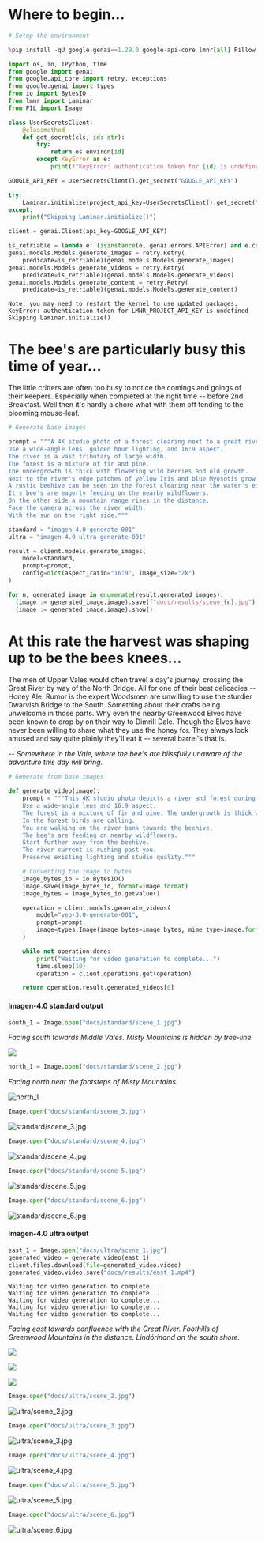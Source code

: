 # Where to begin...


```python
# Setup the environment

%pip install -qU google-genai==1.29.0 google-api-core lmnr[all] Pillow

import os, io, IPython, time
from google import genai
from google.api_core import retry, exceptions
from google.genai import types
from io import BytesIO
from lmnr import Laminar
from PIL import Image

class UserSecretsClient:
    @classmethod
    def get_secret(cls, id: str):
        try:
            return os.environ[id]
        except KeyError as e:
            print(f"KeyError: authentication token for {id} is undefined")

GOOGLE_API_KEY = UserSecretsClient().get_secret("GOOGLE_API_KEY")

try:
    Laminar.initialize(project_api_key=UserSecretsClient().get_secret("LMNR_PROJECT_API_KEY"))
except:
    print("Skipping Laminar.initialize()")

client = genai.Client(api_key=GOOGLE_API_KEY)

is_retriable = lambda e: (isinstance(e, genai.errors.APIError) and e.code in {429, 503, 500})
genai.models.Models.generate_images = retry.Retry(
    predicate=is_retriable)(genai.models.Models.generate_images)
genai.models.Models.generate_videos = retry.Retry(
    predicate=is_retriable)(genai.models.Models.generate_videos)
genai.models.Models.generate_content = retry.Retry(
    predicate=is_retriable)(genai.models.Models.generate_content)
```

    Note: you may need to restart the kernel to use updated packages.
    KeyError: authentication token for LMNR_PROJECT_API_KEY is undefined
    Skipping Laminar.initialize()


# The bee's are particularly busy this time of year...

The little critters are often too busy to notice the comings and goings of their keepers. Especially when completed at the right time -- before 2nd Breakfast. Well then it's hardly a chore what with them off tending to the blooming mouse-leaf.


```python
# Generate base images

prompt = """A 4K studio photo of a forest clearing next to a great river in mid-summer. 
Use a wide-angle lens, golden hour lighting, and 16:9 aspect. 
The river is a vast tributary of large width. 
The forest is a mixture of fir and pine. 
The undergrowth is thick with flowering wild berries and old growth. 
Next to the river's edge patches of yellow Iris and blue Myosotis grow along with reeds. 
A rustic beehive can be seen in the forest clearing near the water's edge. 
It's bee's are eagerly feeding on the nearby wildflowers. 
On the other side a mountain range rises in the distance.
Face the camera across the river width.
With the sun on the right side."""

standard = "imagen-4.0-generate-001"
ultra = "imagen-4.0-ultra-generate-001"

result = client.models.generate_images(
    model=standard,
    prompt=prompt,
    config=dict(aspect_ratio="16:9", image_size="2k")
)

for n, generated_image in enumerate(result.generated_images):
  (image := generated_image.image).save(f"docs/results/scene_{n}.jpg")
  (image := generated_image.image).show()
```

# At this rate the harvest was shaping up to be the bees knees...

The men of Upper Vales would often travel a day's journey, crossing the Great River by way of the North Bridge. All for one of their best delicacies -- Honey Ale. Rumor is the expert Woodsmen are unwilling to use the sturdier Dwarvish Bridge to the South. Something about their crafts being unwelcome in those parts. Why even the nearby Greenwood Elves have been known to drop by on their way to Dimrill Dale. Though the Elves have never been willing to share what they use the honey for. They always look amused and say quite plainly they'll eat it -- several barrel's that is.

_-- Somewhere in the Vale, where the bee's are blissfully unaware of the adventure this day will bring._


```python
# Generate from base images

def generate_video(image):
    prompt = """This 4K studio photo depicts a river and forest during morning golden hour.
    Use a wide-angle lens and 16:9 aspect.
    The forest is a mixture of fir and pine. The undergrowth is thick with flowering wild berries and old growth.
    In the forest birds are calling.
    You are walking on the river bank towards the beehive.
    The bee's are feeding on nearby wildflowers.
    Start further away from the beehive.
    The river current is rushing past you.
    Preserve existing lighting and studio quality."""

    # Converting the image to bytes
    image_bytes_io = io.BytesIO()
    image.save(image_bytes_io, format=image.format)
    image_bytes = image_bytes_io.getvalue()

    operation = client.models.generate_videos(
        model="veo-3.0-generate-001",
        prompt=prompt,
        image=types.Image(image_bytes=image_bytes, mime_type=image.format),
    )

    while not operation.done:
        print("Waiting for video generation to complete...")
        time.sleep(10)
        operation = client.operations.get(operation)

    return operation.result.generated_videos[0]
```

#### Imagen-4.0 standard output


```python
south_1 = Image.open("docs/standard/scene_1.jpg")
```

_Facing south towards Middle Vales. Misty Mountains is hidden by tree-line._

[![](standard/scene_1.jpg)](https://raw.githubusercontent.com/lol-dungeonmaster/THaTWoIV-concept-art/main/docs/results/south_1.mp4)


```python
north_1 = Image.open("docs/standard/scene_2.jpg")
```

_Facing north near the footsteps of Misty Mountains._

![north_1](standard/scene_2.jpg)


```python
Image.open("docs/standard/scene_3.jpg")
```


![standard/scene_3.jpg](standard/scene_3.jpg)


```python
Image.open("docs/standard/scene_4.jpg")
```


![standard/scene_4.jpg](standard/scene_4.jpg)


```python
Image.open("docs/standard/scene_5.jpg")
```


![standard/scene_5.jpg](standard/scene_5.jpg)


```python
Image.open("docs/standard/scene_6.jpg")
```

![standard/scene_6.jpg](standard/scene_6.jpg)


#### Imagen-4.0 ultra output


```python
east_1 = Image.open("docs/ultra/scene_1.jpg")
generated_video = generate_video(east_1)
client.files.download(file=generated_video.video)
generated_video.video.save("docs/results/east_1.mp4")
```

    Waiting for video generation to complete...
    Waiting for video generation to complete...
    Waiting for video generation to complete...
    Waiting for video generation to complete...
    Waiting for video generation to complete...


_Facing east towards confluence with the Great River. Foothills of Greenwood Mountains in the distance. Lindórinand on the south shore._

[![](ultra/scene_1.jpg)](https://raw.githubusercontent.com/lol-dungeonmaster/THaTWoIV-concept-art/main/docs/results/east_1.mp4)

[![](ultra/scene_1.jpg)](https://raw.githubusercontent.com/lol-dungeonmaster/THaTWoIV-concept-art/main/docs/results/east_2.mp4)

[![](ultra/scene_1.jpg)](https://raw.githubusercontent.com/lol-dungeonmaster/THaTWoIV-concept-art/main/docs/results/east_3.mp4)


```python
Image.open("docs/ultra/scene_2.jpg")
```


![ultra/scene_2.jpg](ultra/scene_2.jpg)


```python
Image.open("docs/ultra/scene_3.jpg")
```


![ultra/scene_3.jpg](ultra/scene_3.jpg)


```python
Image.open("docs/ultra/scene_4.jpg")
```


![ultra/scene_4.jpg](ultra/scene_4.jpg)


```python
Image.open("docs/ultra/scene_5.jpg")
```


![ultra/scene_5.jpg](ultra/scene_5.jpg)


```python
Image.open("docs/ultra/scene_6.jpg")
```


![ultra/scene_6.jpg](ultra/scene_6.jpg)

